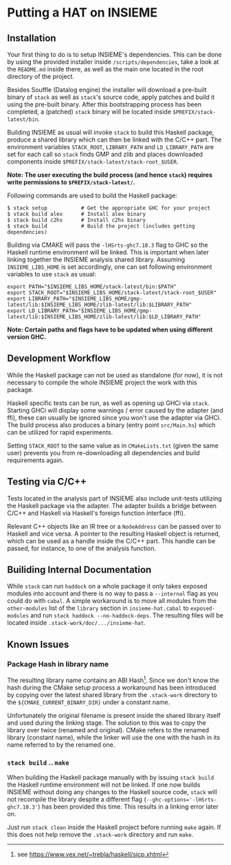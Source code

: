 # Putting a HAT on INSIEME

## Installation

Your first thing to do is to setup INSIEME's dependencies. This can be done by
using the provided installer inside `/scripts/dependencies`, take a look at the
`README.md` inside there, as well as the main one located in the root directory
of the project.

Besides Souffle (Datalog engine) the installer will download a pre-built binary
of `stack` as well as `stack`'s source code, apply patches and build it using
the pre-built binary. After this bootstrapping process has been completed, a
(patched) `stack` binary will be located inside `$PREFIX/stack-latest/bin`.

Building INSIEME as usual will invoke `stack` to build this Haskell package,
produce a shared library which can then be linked with the C/C++ part. The
environment variables `STACK_ROOT`, `LIBRARY_PATH` and `LD_LIBRARY_PATH` are
set for each call so `stack` finds GMP and zlib and places downloaded
components inside `$PREFIX/stack-latest/stack-root_$USER`.

**Note: The user executing the build process (and hence `stack`) requires write
permissions to `$PREFIX/stack-latest/`.**

Following commands are used to build the Haskell package:

    $ stack setup           # Get the appropriate GHC for your project
    $ stack build alex      # Install alex binary
    $ stack build c2hs      # Install c2hs binary
    $ stack build           # Build the project (includes getting dependencies)

Building via CMAKE will pass the `-lHSrts-ghc7.10.3` flag to GHC so the Haskell
runtime environment will be linked. This is important when later linking
together the INSIEME analysis shared library. Assuming `INSIEME_LIBS_HOME` is
set accordingly, one can set following environment variables to use `stack` as
usual:

    export PATH="$INSIEME_LIBS_HOME/stack-latest/bin:$PATH"
    export STACK_ROOT="$INSIEME_LIBS_HOME/stack-latest/stack-root_$USER"
    export LIBRARY_PATH="$INSIEME_LIBS_HOME/gmp-latest/lib:$INSIEME_LIBS_HOME/zlib-latest/lib:$LIBRARY_PATH"
    export LD_LIBRARY_PATH="$INSIEME_LIBS_HOME/gmp-latest/lib:$INSIEME_LIBS_HOME/zlib-latest/lib:$LD_LIBRARY_PATH"

**Note: Certain paths and flags have to be updated when using different version
GHC.**

## Development Workflow

While the Haskell package can not be used as standalone (for now), it is not
necessary to compile the whole INSIEME project the work with this package.

Haskell specific tests can be run, as well as opening up GHCi via `stack`.
Starting GHCi will display some warnings / error caused by the adapter (and
ffi), these can usually be ignored since you won't use the adapter via GHCi.
The build process also produces a binary (entry point `src/Main.hs`) which can
be utilized for rapid experiments.

Setting `STACK_ROOT` to the same value as in `CMakeLists.txt` (given the same
user) prevents you from re-downloading all dependencies and build requirements
again.

## Testing via C/C++

Tests located in the analysis part of INSIEME also include unit-tests utilizing
the Haskell package via the adapter. The adapter builds a bridge between C/C++
and Haskell via Haskell's foreign function interface (ffi).

Relevant C++ objects like an IR tree or a `NodeAddress` can be passed over to
Haskell and vice versa. A pointer to the resulting Haskell object is returned,
which can be used as a handle inside the C/C++ part. This handle can be passed,
for instance, to one of the analysis function.

## Builiding Internal Documentation

While `stack` can run `haddock` on a whole package it only takes exposed
modules into account and there is no way to pass a `--internal` flag as you
could do with `cabal`. A simple workaround is to move all modules from the
`other-modules` list of the `library` section in `insieme-hat.cabal` to
`exposed-modules` and run `stack haddock --no-haddock-deps`. The resulting
files will be located inside `.stack-work/doc/.../insieme-hat`.

## Known Issues

### Package Hash in library name

The resulting library name contains an ABI Hash[^1]. Since we don't know the
hash during the CMake setup process a workaround has been introduced by copying
over the latest shared library from the `.stack-work` directory to the
`${CMAKE_CURRENT_BINARY_DIR}` under a constant name.

Unfortunately the original filename is present inside the shared library itself
and used during the linking stage. The solution to this was to copy the library
over twice (renamed and original). CMake refers to the renamed library
(constant name), while the linker will use the one with the hash in its name
referred to by the renamed one.

[^1]: see <https://www.vex.net/~trebla/haskell/sicp.xhtml>

### `stack build` .. `make`

When building the Haskell package manually with by issuing `stack build` the
Haskell runtime environment will not be linked. If one now builds INSIEME
without doing any changes to the Haskell source code, `stack` will not
recompile the library despite a different flag
(`--ghc-options='-lHSrts-ghc7.10.3'`) has been provided this time. This results
in a linking error later on.

Just run `stack clean` inside the Haskell project before running `make` again.
If this does not help remove the `.stack-work` directory and run `make`.

